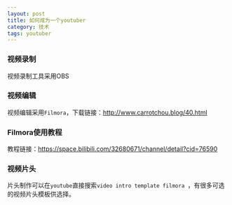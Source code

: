```yaml
---
layout: post
title: 如何成为一个youtuber
category: 技术
tags: youtuber
---
```


### 视频录制

视频录制工具采用OBS

### 视频编辑

视频编辑采用`Filmora`，下载链接：<http://www.carrotchou.blog/40.html>

### Filmora使用教程

教程链接：<https://space.bilibili.com/32680671/channel/detail?cid=76590>

### 视频片头

片头制作可以在`youtube`直接搜索`video intro template filmora `，有很多可选的视频片头模板供选择。



